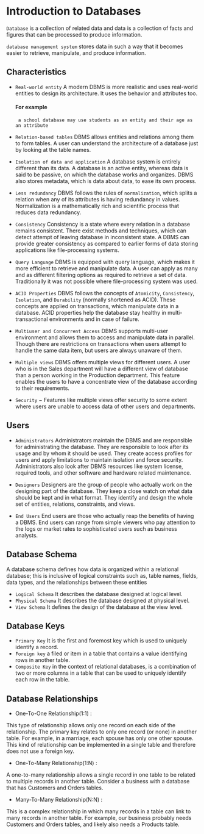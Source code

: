 # Introduction to Databases

`Database` is a collection of related data and data is a collection of facts and figures that can be processed to produce information.

`database management system` stores data in such a way that it becomes easier to retrieve, manipulate, and produce information.

## Characteristics

* `Real-world entity` A modern DBMS is more realistic and uses real-world entities to design its architecture. It uses the behavior and attributes too.

    #### For example
    ```
     a school database may use students as an entity and their age as an attribute 
    ```

* `Relation-based tables` DBMS allows entities and relations among them to form tables. A user can understand the architecture of a database just by looking at the table names.

* `Isolation of data and application` A database system is entirely different than its data. A database is an active entity, whereas data is said to be passive, on which the database works and organizes. DBMS also stores metadata, which is data about data, to ease its own process.

* `Less redundancy` DBMS follows the rules of `normalization`, which splits a relation when any of its attributes is having redundancy in values. Normalization is a mathematically rich and scientific process that reduces data redundancy.

* `Consistency`  Consistency is a state where every relation in a database remains consistent. There exist methods and techniques, which can detect attempt of leaving database in inconsistent state. A DBMS can provide greater consistency as compared to earlier forms of data storing applications like file-processing systems.

* `Query Language`  DBMS is equipped with query language, which makes it more efficient to retrieve and manipulate data. A user can apply as many and as different filtering options as required to retrieve a set of data. Traditionally it was not possible where file-processing system was used.

* `ACID Properties`  DBMS follows the concepts of `Atomicity`, `Consistency`, `Isolation`, and `Durability` (normally shortened as ACID). These concepts are applied on transactions, which manipulate data in a database. ACID properties help the database stay healthy in multi-transactional environments and in case of failure.

* `Multiuser and Concurrent Access`  DBMS supports multi-user environment and allows them to access and manipulate data in parallel. Though there are restrictions on transactions when users attempt to handle the same data item, but users are always unaware of them.

* `Multiple views`  DBMS offers multiple views for different users. A user who is in the Sales department will have a different view of database than a person working in the Production department. This feature enables the users to have a concentrate view of the database according to their requirements.

* `Security` − Features like multiple views offer security to some extent where users are unable to access data of other users and departments. 

## Users
* `Administrators`  Administrators maintain the DBMS and are responsible for administrating the database. They are responsible to look after its usage and by whom it should be used. They create access profiles for users and apply limitations to maintain isolation and force security. Administrators also look after DBMS resources like system license, required tools, and other software and hardware related maintenance.

* `Designers`  Designers are the group of people who actually work on the designing part of the database. They keep a close watch on what data should be kept and in what format. They identify and design the whole set of entities, relations, constraints, and views.

* `End Users` End users are those who actually reap the benefits of having a DBMS. End users can range from simple viewers who pay attention to the logs or market rates to sophisticated users such as business analysts.


## Database Schema
A database schema defines how data is organized within a relational database; this is inclusive of logical constraints such as, table names, fields, data types, and the relationships between these entities

* `Logical Schema` It describes the database designed at logical level.
* `Physical Schema` It describes the database designed at physical level.
* `View Schema` It defines the design of the database at the view level.

## Database Keys

* `Primary Key` It is the first and foremost key which is used to uniquely identify a record.
* `Foreign key` a filed or item in a table that contains a value identifying rows in another table.
* `Composite Key` in the context of relational databases, is a combination of two or more columns in a table that can be used to uniquely identify each row in the table.

## Database Relationships

* One-To-One Relationship(1:1) :

This type of relationship allows only one record on each side of the relationship. The primary key relates to only one record (or none) in another table. For example, in a marriage, each spouse has only one other spouse. This kind of relationship can be implemented in a single table and therefore does not use a foreign key.

* One-To-Many Relationship(1:N) :

A one-to-many relationship allows a single record in one table to be related to multiple records in another table. Consider a business with a database that has Customers and Orders tables.

* Many-To-Many Relationship(N:N) :

This is a complex relationship in which many records in a table can link to many records in another table. For example, our business probably needs Customers and Orders tables, and likely also needs a Products table.





